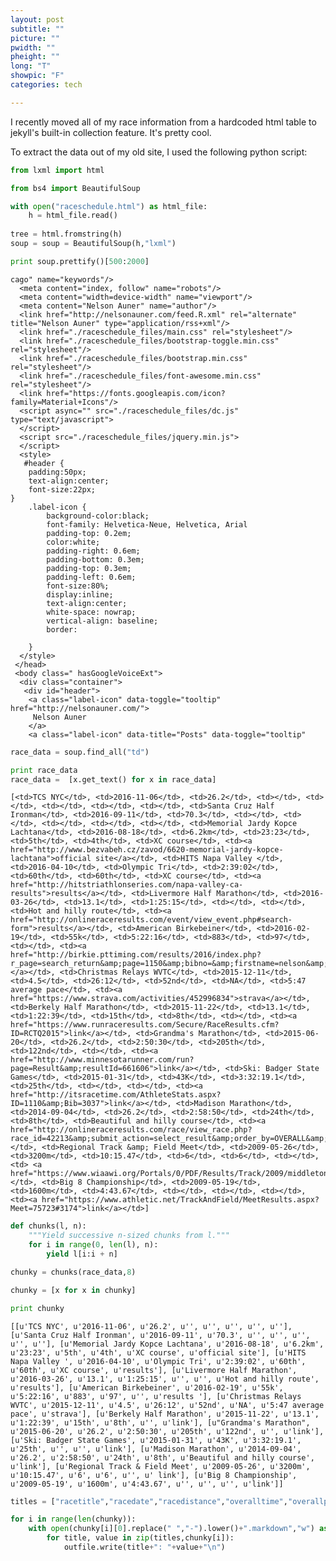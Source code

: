 ```yaml
---
layout: post
subtitle: ""
picture: ""
pwidth: ""
pheight: ""
long: "T"
showpic: "F"
categories: tech

---
```



I recently moved all of my race information from a hardcoded html table to jekyll's built-in collection feature. 
It's pretty cool. 

To extract the data out of my old site, I used the following python script:

```python
from lxml import html

from bs4 import BeautifulSoup

with open("raceschedule.html") as html_file:
    h = html_file.read()
    
tree = html.fromstring(h)
soup = soup = BeautifulSoup(h,"lxml")

print soup.prettify()[500:2000]
```

    cago" name="keywords"/>
      <meta content="index, follow" name="robots"/>
      <meta content="width=device-width" name="viewport"/>
      <meta content="Nelson Auner" name="author"/>
      <link href="http://nelsonauner.com/feed.R.xml" rel="alternate" title="Nelson Auner" type="application/rss+xml"/>
      <link href="./raceschedule_files/main.css" rel="stylesheet"/>
      <link href="./raceschedule_files/bootstrap-toggle.min.css" rel="stylesheet"/>
      <link href="./raceschedule_files/bootstrap.min.css" rel="stylesheet"/>
      <link href="./raceschedule_files/font-awesome.min.css" rel="stylesheet"/>
      <link href="https://fonts.googleapis.com/icon?family=Material+Icons"/>
      <script async="" src="./raceschedule_files/dc.js" type="text/javascript">
      </script>
      <script src="./raceschedule_files/jquery.min.js">
      </script>
      <style>
       #header {
    	padding:50px;
    	text-align:center;
    	font-size:22px;
    }
    	.label-icon {
    		background-color:black;
    		font-family: Helvetica-Neue, Helvetica, Arial
    		padding-top: 0.2em;
    		color:white;
    		padding-right: 0.6em;
    		padding-bottom: 0.3em;
    		padding-top: 0.3em;
    		padding-left: 0.6em;
    		font-size:80%;
    		display:inline;
    		text-align:center;
    		white-space: nowrap;
    		vertical-align: baseline;
    		border:
    
    	}
      </style>
     </head>
     <body class=" hasGoogleVoiceExt">
      <div class="container">
       <div id="header">
        <a class="label-icon" data-toggle="tooltip" href="http://nelsonauner.com/">
         Nelson Auner
        </a>
        <a class="label-icon" data-title="Posts" data-toggle="tooltip"



```python
race_data = soup.find_all("td")
```


```python
print race_data
race_data =  [x.get_text() for x in race_data]
```

    [<td>TCS NYC</td>, <td>2016-11-06</td>, <td>26.2</td>, <td></td>, <td></td>, <td></td>, <td></td>, <td></td>, <td>Santa Cruz Half Ironman</td>, <td>2016-09-11</td>, <td>70.3</td>, <td></td>, <td></td>, <td></td>, <td></td>, <td></td>, <td>Memorial Jardy Kopce Lachtana</td>, <td>2016-08-18</td>, <td>6.2km</td>, <td>23:23</td>, <td>5th</td>, <td>4th</td>, <td>XC course</td>, <td><a href="http://www.bezvabeh.cz/zavod/6620-memorial-jardy-kopce-lachtana">official site</a></td>, <td>HITS Napa Valley </td>, <td>2016-04-10</td>, <td>Olympic Tri</td>, <td>2:39:02</td>, <td>60th</td>, <td>60th</td>, <td>XC course</td>, <td><a href="http://hitstriathlonseries.com/napa-valley-ca-results">results</a></td>, <td>Livermore Half Marathon</td>, <td>2016-03-26</td>, <td>13.1</td>, <td>1:25:15</td>, <td></td>, <td></td>, <td>Hot and hilly route</td>, <td><a href="http://onlineraceresults.com/event/view_event.php#search-form">results</a></td>, <td>American Birkebeiner</td>, <td>2016-02-19</td>, <td>55k</td>, <td>5:22:16</td>, <td>883</td>, <td>97</td>, <td></td>, <td><a href="http://birkie.pttiming.com/results/2016/index.php?r_page=search_return&amp;page=1150&amp;bibno=&amp;firstname=nelson&amp;lastname=auner&amp;city=&amp;state=%25&amp;zipcode=&amp;divid=0&amp;Submit=Search">results </a></td>, <td>Christmas Relays WVTC</td>, <td>2015-12-11</td>, <td>4.5</td>, <td>26:12</td>, <td>52nd</td>, <td>NA</td>, <td>5:47 average pace</td>, <td><a href="https://www.strava.com/activities/452996834">strava</a></td>, <td>Berkely Half Marathon</td>, <td>2015-11-22</td>, <td>13.1</td>, <td>1:22:39</td>, <td>15th</td>, <td>8th</td>, <td></td>, <td><a href="https://www.runraceresults.com/Secure/RaceResults.cfm?ID=RCTQ2015">link</a></td>, <td>Grandma's Marathon</td>, <td>2015-06-20</td>, <td>26.2</td>, <td>2:50:30</td>, <td>205th</td>, <td>122nd</td>, <td></td>, <td><a href="http://www.minnesotarunner.com/run?page=Result&amp;resultId=661606">link</a></td>, <td>Ski: Badger State Games</td>, <td>2015-01-31</td>, <td>43K</td>, <td>3:32:19.1</td>, <td>25th</td>, <td></td>, <td></td>, <td><a href="http://itsracetime.com/AthleteStats.aspx?ID=1110&amp;Bib=3037">link</a></td>, <td>Madison Marathon</td>, <td>2014-09-04</td>, <td>26.2</td>, <td>2:58:50</td>, <td>24th</td>, <td>8th</td>, <td>Beautiful and hilly course</td>, <td><a href="http://onlineraceresults.com/race/view_race.php?race_id=42213&amp;submit_action=select_result&amp;order_by=OVERALL&amp;re_OVERALL_MIN=-14&amp;re_OVERALL_MAX=25&amp;highlight_no=1188&amp;lower_bound=0&amp;upper_bound=40">link</a></td>, <td>Regional Track &amp; Field Meet</td>, <td>2009-05-26</td>, <td>3200m</td>, <td>10:15.47</td>, <td>6</td>, <td>6</td>, <td></td>, <td> <a href="https://www.wiaawi.org/Portals/0/PDF/Results/Track/2009/middletonregional.htm">link</a></td>, <td>Big 8 Championship</td>, <td>2009-05-19</td>, <td>1600m</td>, <td>4:43.67</td>, <td></td>, <td></td>, <td></td>, <td><a href="https://www.athletic.net/TrackAndField/MeetResults.aspx?Meet=75723#3174">link</a></td>]



```python
def chunks(l, n):
    """Yield successive n-sized chunks from l."""
    for i in range(0, len(l), n):
        yield l[i:i + n]
```


```python
chunky = chunks(race_data,8)
```


```python
chunky = [x for x in chunky]
```


```python
print chunky
```

    [[u'TCS NYC', u'2016-11-06', u'26.2', u'', u'', u'', u'', u''], [u'Santa Cruz Half Ironman', u'2016-09-11', u'70.3', u'', u'', u'', u'', u''], [u'Memorial Jardy Kopce Lachtana', u'2016-08-18', u'6.2km', u'23:23', u'5th', u'4th', u'XC course', u'official site'], [u'HITS Napa Valley ', u'2016-04-10', u'Olympic Tri', u'2:39:02', u'60th', u'60th', u'XC course', u'results'], [u'Livermore Half Marathon', u'2016-03-26', u'13.1', u'1:25:15', u'', u'', u'Hot and hilly route', u'results'], [u'American Birkebeiner', u'2016-02-19', u'55k', u'5:22:16', u'883', u'97', u'', u'results '], [u'Christmas Relays WVTC', u'2015-12-11', u'4.5', u'26:12', u'52nd', u'NA', u'5:47 average pace', u'strava'], [u'Berkely Half Marathon', u'2015-11-22', u'13.1', u'1:22:39', u'15th', u'8th', u'', u'link'], [u"Grandma's Marathon", u'2015-06-20', u'26.2', u'2:50:30', u'205th', u'122nd', u'', u'link'], [u'Ski: Badger State Games', u'2015-01-31', u'43K', u'3:32:19.1', u'25th', u'', u'', u'link'], [u'Madison Marathon', u'2014-09-04', u'26.2', u'2:58:50', u'24th', u'8th', u'Beautiful and hilly course', u'link'], [u'Regional Track & Field Meet', u'2009-05-26', u'3200m', u'10:15.47', u'6', u'6', u'', u' link'], [u'Big 8 Championship', u'2009-05-19', u'1600m', u'4:43.67', u'', u'', u'', u'link']]





```python
titles = ["racetitle","racedate","racedistance","overalltime","overallplace","divisionplace","racedetails","linktoresults"]

for i in range(len(chunky)):
    with open(chunky[i][0].replace(" ","-").lower()+".markdown","w") as outfile:
        for title, value in zip(titles,chunky[i]):
            outfile.write(title+": "+value+"\n")
            

        
```